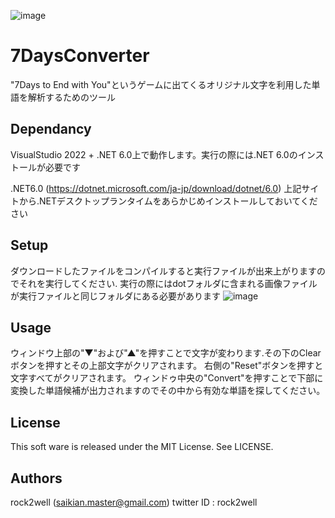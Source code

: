 ![image](https://user-images.githubusercontent.com/20409177/208360406-a305ba27-2454-4fae-8150-68bc9e48d685.png)

# 7DaysConverter
"7Days to End with You"というゲームに出てくるオリジナル文字を利用した単語を解析するためのツール

## Dependancy
VisualStudio 2022 + .NET 6.0上で動作します。実行の際には.NET 6.0のインストールが必要です

.NET6.0 (https://dotnet.microsoft.com/ja-jp/download/dotnet/6.0)
上記サイトから.NETデスクトップランタイムをあらかじめインストールしておいてください

## Setup
ダウンロードしたファイルをコンパイルすると実行ファイルが出来上がりますのでそれを実行してください.
実行の際にはdotフォルダに含まれる画像ファイルが実行ファイルと同じフォルダにある必要があります
![image](https://user-images.githubusercontent.com/20409177/208361119-b8eb0b00-2a7c-41eb-90a3-862007e06996.png)

## Usage
ウィンドウ上部の"▼"および"▲"を押すことで文字が変わります.その下のClearボタンを押すとその上部文字がクリアされます。
右側の"Reset"ボタンを押すと文字すべてがクリアされます。
ウィンドゥ中央の"Convert"を押すことで下部に変換した単語候補が出力されますのでその中から有効な単語を探してください。

## License
This soft ware is released under the MIT License. See LICENSE.

## Authors
rock2well (saikian.master@gmail.com)
twitter ID : rock2well
